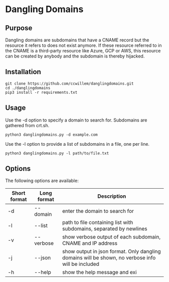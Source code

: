 # Dangling Domains

## Purpose
Dangling domains are subdomains that have a CNAME record but the resource it refers to does not exist anymore. If these resource referred to in the CNAME is a third-party resource like Azure, GCP or AWS, this resource can be created by anybody and the subdomain is thereby hijacked.

## Installation
```
git clone https://github.com/ccwillem/danglingdomains.git
cd ./danglingdomains
pip3 install -r requirements.txt
```

## Usage
Use the -d option to specify a domain to search for. Subdomains are gathered from crt.sh.
```
python3 danglingdomains.py -d example.com
```

Use the -l option to provide a list of subdomains in a file, one per line.
```
python3 danglingdomains.py -l path/to/file.txt
```

## Options
The following options are available:

Short format	| Long format	| Description
-------------	| ------------- | -------------
-d           	| --domain      | enter the domain to search for
-l			 	| --list		| path to file containing list with subdomains, separated by newlines
-v				| --verbose		| show verbose output of each subdomain, CNAME and IP address
-j				| --json		| show output in json format. Only dangling domains will be shown, no verbose info will be included
-h				| --help		| show the help message and exi

